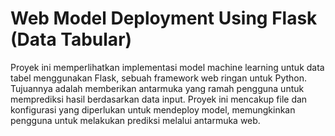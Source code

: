 # **Web Model Deployment Using Flask (Data Tabular)**
Proyek ini memperlihatkan implementasi model machine learning untuk data tabel menggunakan Flask, sebuah framework web ringan untuk Python. Tujuannya adalah memberikan antarmuka yang ramah pengguna untuk memprediksi hasil berdasarkan data input. Proyek ini mencakup file dan konfigurasi yang diperlukan untuk mendeploy model, memungkinkan pengguna untuk melakukan prediksi melalui antarmuka web.
